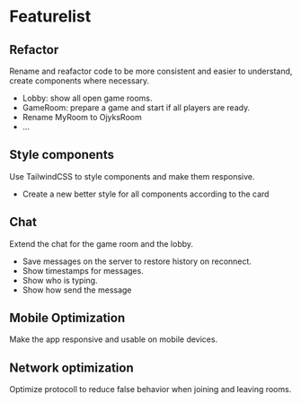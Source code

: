 # Featurelist

## Refactor
Rename and reafactor code to be more consistent and easier to understand, create components where necessary.
- Lobby: show all open game rooms.
- GameRoom: prepare a game and start if all players are ready.
- Rename MyRoom to OjyksRoom
- ...

## Style components
Use TailwindCSS to style components and make them responsive.
- Create a new better style for all components according to the card

## Chat
Extend the chat for the game room and the lobby.
- Save messages on the server to restore history on reconnect.
- Show timestamps for messages.
- Show who is typing.
- Show how send the message

## Mobile Optimization
Make the app responsive and usable on mobile devices.

## Network optimization
Optimize protocoll to reduce false behavior when joining and leaving rooms.
